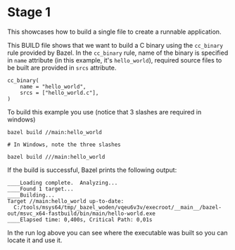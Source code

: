 # Stage 1

This showcases how to build a single file to create a runnable application.

This BUILD file shows that we want to build a C binary using the ```cc_binary``` rule provided by Bazel.
In the ```cc_binary``` rule, name of the binary is specified in ```name``` attribute (in this example, it's ```hello_world```), required source files to be built are provided in ```srcs``` attribute.

```
cc_binary(
    name = "hello_world",
    srcs = ["hello_world.c"],
)
```

To build this example you use (notice that 3 slashes are required in windows)
```
bazel build //main:hello_world

# In Windows, note the three slashes

bazel build ///main:hello_world
```

If the build is successful, Bazel prints the following output:
```
____Loading complete.  Analyzing...
____Found 1 target...
____Building...
Target //main:hello_world up-to-date:
  C:/tools/msys64/tmp/_bazel_woden/vqeu6v3v/execroot/__main__/bazel-out/msvc_x64-fastbuild/bin/main/hello-world.exe
____Elapsed time: 0,400s, Critical Path: 0,01s
```

In the run log above you can see where the executable was built so you can locate it and use it.

